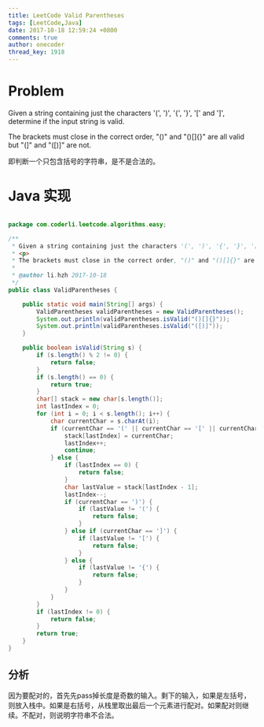 ```yaml
---
title: LeetCode Valid Parentheses
tags: [LeetCode,Java]
date: 2017-10-18 12:59:24 +0800
comments: true
author: onecoder
thread_key: 1918
---
```

# Problem

Given a string containing just the characters '(', ')', '{', '}', '[' and ']', determine if the input string is valid.

The brackets must close in the correct order, "()" and "()[]{}" are all valid but "(]" and "([)]" are not.

即判断一个只包含括号的字符串，是不是合法的。

<!--break-->

# Java 实现

``` java

package com.coderli.leetcode.algorithms.easy;

/**
 * Given a string containing just the characters '(', ')', '{', '}', '[' and ']', determine if the input string is valid.
 * <p>
 * The brackets must close in the correct order, "()" and "()[]{}" are all valid but "(]" and "([)]" are not.
 *
 * @author li.hzh 2017-10-18
 */
public class ValidParentheses {

    public static void main(String[] args) {
        ValidParentheses validParentheses = new ValidParentheses();
        System.out.println(validParentheses.isValid("()[]{}"));
        System.out.println(validParentheses.isValid("([)]"));
    }

    public boolean isValid(String s) {
        if (s.length() % 2 != 0) {
            return false;
        }
        if (s.length() == 0) {
            return true;
        }
        char[] stack = new char[s.length()];
        int lastIndex = 0;
        for (int i = 0; i < s.length(); i++) {
            char currentChar = s.charAt(i);
            if (currentChar == '(' || currentChar == '[' || currentChar == '{') {
                stack[lastIndex] = currentChar;
                lastIndex++;
                continue;
            } else {
                if (lastIndex == 0) {
                    return false;
                }
                char lastValue = stack[lastIndex - 1];
                lastIndex--;
                if (currentChar == ')') {
                    if (lastValue != '(') {
                        return false;
                    }
                } else if (currentChar == ']') {
                    if (lastValue != '[') {
                        return false;
                    }
                } else {
                    if (lastValue != '{') {
                        return false;
                    }
                }
            }
        }
        if (lastIndex != 0) {
            return false;
        }
        return true;
    }
}

```

## 分析

因为要配对的，首先先pass掉长度是奇数的输入。剩下的输入，如果是左括号，则放入栈中。如果是右括号，从栈里取出最后一个元素进行配对。如果配对则继续。不配对，则说明字符串不合法。